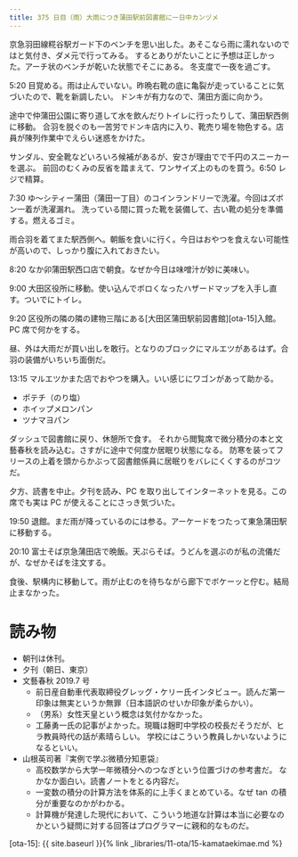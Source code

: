 ```yaml
---
title: 375 日目（雨）大雨につき蒲田駅前図書館に一日中カンヅメ
---
```


京急羽田線糀谷駅ガード下のベンチを思い出した。あそこなら雨に濡れないのではと気付き、ダメ元で行ってみる。
するとありがたいことに予想は正しかった。アーチ状のベンチが乾いた状態でそこにある。
冬支度で一夜を過ごす。

5:20 目覚める。雨は止んでいない。昨晩右靴の底に亀裂が走っていることに気づいたので、靴を新調したい。
ドンキが有力なので、蒲田方面に向かう。

途中で仲蒲田公園に寄り道して水を飲んだりトイレに行ったりして、蒲田駅西側に移動。
合羽を脱ぐのも一苦労でドンキ店内に入り、靴売り場を物色する。店員が陳列作業中でえらい迷惑をかけた。

サンダル、安全靴などいろいろ候補があるが、安さが理由でで千円のスニーカーを選ぶ。
前回のむくみの反省を踏まえて、ワンサイズ上のものを買う。6:50 レジで精算。

7:30 ゆ～シティー蒲田（蒲田一丁目）のコインランドリーで洗濯。今回はズボン一着が洗濯漏れ。
洗っている間に買った靴を装備して、古い靴の処分を準備する。燃えるゴミ。

雨合羽を着てまた駅西側へ。朝飯を食いに行く。今日はおやつを食えない可能性が高いので、しっかり腹に入れておきたい。

8:20 なか卯蒲田駅西口店で朝食。なぜか今日は味噌汁が妙に美味い。

9:00 大田区役所に移動。使い込んでボロくなったハザードマップを入手し直す。ついでにトイレ。

9:20 区役所の隣の隣の建物三階にある[大田区蒲田駅前図書館][ota-15]入館。
PC 席で何かをする。

昼、外は大雨だが買い出しを敢行。となりのブロックにマルエツがあるはず。合羽の装備がいちいち面倒だ。

13:15 マルエツかまた店でおやつを購入。いい感じにワゴンがあって助かる。
* ポテチ（のり塩）
* ホイップメロンパン
* ツナマヨパン

ダッシュで図書館に戻り、休憩所で食す。
それから閲覧席で微分積分の本と文藝春秋を読み込む。さすがに途中で何度か居眠り状態になる。
防寒を装ってフリースの上着を頭からかぶって図書館係員に居眠りをバレにくくするのがコツだ。

夕方、読書を中止。夕刊を読み、PC を取り出してインターネットを見る。この席でも実は PC が使えることにさっき気づいた。

19:50 退館。まだ雨が降っているのには参る。アーケードをつたって東急蒲田駅に移動する。

20:10 富士そば京急蒲田店で晩飯。天ぷらそば。うどんを選ぶのが私の流儀だが、なぜかそばを注文する。

食後、駅構内に移動して。雨が止むのを待ちながら廊下でボケーッと佇む。結局止まなかった。

# 読み物

* 朝刊は休刊。
* 夕刊（朝日、東京）
* 文藝春秋 2019.7 号
  * 前日産自動車代表取締役グレッグ・ケリー氏インタビュー。読んだ第一印象は無実というか無罪（日本語訳のせいか印象が柔らかい）。
  * （男系）女性天皇という概念は気付かなかった。
  * 工藤勇一氏の記事がよかった。現職は麹町中学校の校長だそうだが、ヒラ教員時代の話が素晴らしい。
    学校にはこういう教員しかいないようになるといい。
* 山根英司著『実例で学ぶ微積分知恵袋』
  * 高校数学から大学一年微積分へのつなぎという位置づけの参考書だ。
    なかなか面白い。読書ノートをとる内容だ。
  * 一変数の積分の計算方法を体系的に上手くまとめている。なぜ $\tan$ の積分が重要なのかがわかる。
  * 計算機が発達した現代において、こういう地道な計算は本当に必要なのかという疑問に対する回答はプログラマーに親和的なものだ。

[ota-15]: {{ site.baseurl }}{% link _libraries/11-ota/15-kamataekimae.md %}
